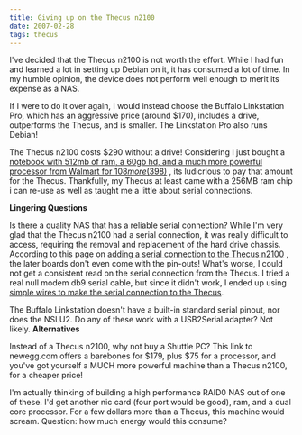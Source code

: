 ```yaml
---
title: Giving up on the Thecus n2100
date: 2007-02-28
tags: thecus
---
```

I've decided that the Thecus n2100 is not worth the effort. While I had fun and learned a lot in setting up Debian on it, it has consumed a lot of time. In my humble opinion, the device does not perform well enough to merit its expense as a NAS.

If I were to do it over again, I would instead choose the Buffalo Linkstation Pro, which has an aggressive price (around $170), includes a drive, outperforms the Thecus, and is smaller. The Linkstation Pro also runs Debian!

The Thecus n2100 costs $290 without a drive! Considering I just bought a <a href="http://mytechdeals.blogspot.com/2007/02/refurbished-everex-laptops-at-walmart.html">
notebook with 512mb of ram, a 60gb hd, and a much more powerful processor from Walmart for $108 more ($398)</a>
, its ludicrious to pay that amount for the Thecus. Thankfully, my Thecus at least came with a 256MB ram chip i can re-use as well as taught me a little about serial connections.

<b>Lingering Questions</b>

Is there a quality NAS that has a reliable serial connection? While I'm very glad that the Thecus n2100 had a serial connection, it was really difficult to access, requiring the removal and replacement of the hard drive chassis. According to this page on <a href="http://david.thg.se/n2100/addserial.html">
adding a serial connection to the Thecus n2100</a>
, the later boards don't even come with the pin-outs! What's worse, I could not get a consistent read on the serial connection from the Thecus. I tried a real null modem db9 serial cable, but since it didn't work, I ended up using
<a href="http://www.docunext.com/2007/02/more-thecus-n2100-pics.html">simple wires to make the serial connection to the Thecus</a>.

The Buffalo Linkstation doesn't have a built-in standard serial pinout, nor does the NSLU2. Do any of these work with a USB2Serial adapter? Not likely. <b>
Alternatives</b>

Instead of a Thecus n2100, why not buy a Shuttle PC? This link to newegg.com offers a barebones for $179, plus $75 for a processor, and you've got yourself a MUCH more powerful machine than a Thecus n2100, for a cheaper price!

I'm actually thinking of building a high performance RAID0 NAS out of one of these. I'd get another nic card (four port would be good), ram, and a dual core processor. For a few dollars more than a Thecus, this machine would scream. Question: how much energy would this consume?

